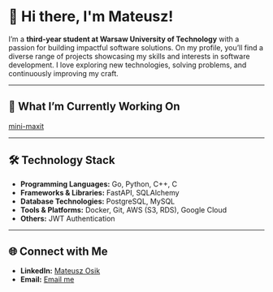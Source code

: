 # 👋 Hi there, I'm Mateusz!  

I’m a **third-year student at Warsaw University of Technology** with a passion for building impactful software solutions. On my profile, you’ll find a diverse range of projects showcasing my skills and interests in software development. I love exploring new technologies, solving problems, and continuously improving my craft.

---

## 🚀 What I’m Currently Working On  
[mini-maxit](https://github.com/mini-maxit)

---

## 🛠️ Technology Stack  

- **Programming Languages:** Go, Python, C++, C
- **Frameworks & Libraries:** FastAPI, SQLAlchemy  
- **Database Technologies:** PostgreSQL, MySQL  
- **Tools & Platforms:** Docker, Git, AWS (S3, RDS), Google Cloud  
- **Others:** JWT Authentication

---

## 🌐 Connect with Me  

- **LinkedIn:** [Mateusz Osik](www.linkedin.com/in/mateusz-osik-6656bb2a8)  
- **Email:** [Email me](mailto:mateusz.osik20@gmail.com)  
